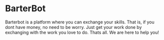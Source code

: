 # BarterBot
Barterbot is a platform where you can exchange your skills. That is, if you dont have money, no need to be worry. Just get your work done by exchanging with the work you love to do. Thats all. We are here to help you!
